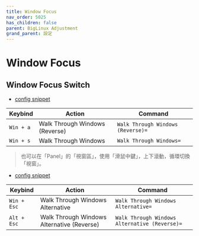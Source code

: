 ```yaml
---
title: Window Focus
nav_order: 5025
has_children: false
parent: BigLinux Adjustment
grand_parent: 設定
---
```



# Window Focus


## Window Focus Switch

* [config snippet](https://github.com/samwhelp/biglinux-adjustment/blob/main/prototype/keybind/kdebiglinux/modern/kglobalshortcutsrc#L121-L122)


| Keybind           | Action        | Command             |
| ----------| ---------------------- | ---------------------- |
| `Win + a` | Walk Through Windows (Reverse) | `Walk Through Windows (Reverse)=` |
| `Win + s` | Walk Through Windows | `Walk Through Windows=` |


> 也可以在「Panel」的「視窗區」，使用「滑鼠中鍵」，上下滾動，循環切換「視窗」。


* [config snippet](https://github.com/samwhelp/biglinux-adjustment/blob/main/prototype/keybind/kdebiglinux/modern/kglobalshortcutsrc#L123-L124)


| Keybind           | Action        | Command             |
| ----------| ---------------------- | ---------------------- |
| `Win + Esc` | Walk Through Windows Alternative | `Walk Through Windows Alternative=` |
| `Alt + Esc` | Walk Through Windows Alternative (Reverse) | `Walk Through Windows Alternative (Reverse)=` |
